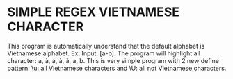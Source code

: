 # SIMPLE REGEX VIETNAMESE CHARACTER
This program is automatically understand that the default alphabet is Vietnamese alphabet. 
Ex: Input: [a-b]. The program will highlight all character: a, à, á, ả, ã, ạ, b.
This is very simple program with 2 new define pattern: \u: all Vietnamese characters and \U: all not Vietnamese characters.
